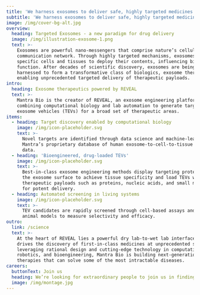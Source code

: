 ```yaml
---
title: 'We harness exosomes to deliver safe, highly targeted medicines.'
subtitle: 'We harness exosomes to deliver safe, highly targeted medicines.'
image: /img/cover-bg-alt.jpg
overview:
  heading: Targeted Exosomes - a new paradigm for drug delivery
  image: /img/illustration-exosome-1.png
  text: >-
    Exosomes are powerful nano-messengers that comprise nature’s cellular
    communication network. Through highly targeted mechanisms, exosomes bind to
    specific cells and tissues to deploy their contents, influencing biological
    function. After decades of scientific discovery, exosomes are being
    harnessed to form a transformative class of biologics, exosome therapeutics,
    enabling unprecedented targeted delivery of therapeutic payloads.
intro:
  heading: Exosome therapeutics powered by REVEAL
  text: >-
    Mantra Bio is the creator of REVEAL, an exosome engineering platform
    combining computational biology and lab automation to generate targeted
    exosome vehicles (TEVs) for a broad set of therapeutic areas.
items:
  - heading: Target discovery enabled by computational biology
    image: /img/icon-placeholder.svg
    text: >-
      Novel targets are identified through data science and machine-learning of
      Mantra’s proprietary database of human exosome-to-cell-to-tissue OMICs
      data.
  - heading: 'Bioengineered, drug-loaded TEVs'
    image: /img/icon-placeholder.svg
    text: >-
      Best-in-class exosome engineering methods display targeting proteins on
      the exosome surface to achieve tissue specificity and load TEVs with
      therapeutic payloads such as proteins, nucleic acids, and small molecules
      for potent delivery.
  - heading: Automated screening in living systems
    image: /img/icon-placeholder.svg
    text: >-
      TEV candidates are rapidly screened through cell-based assays and in vivo
      animal models to measure selectivity and efficacy.
outro:
  link: /science
  text: >-
    At the heart of REVEAL lies a powerful dry lab-to-wet lab interface that
    drives the discovery of first-in-class medicines at unprecedented speeds. By
    leveraging rational design and cutting-edge technology in computation,
    robotics, and bioengineering, Mantra Bio is building next-generation
    therapies that can solve some of the most intractable diseases. 
careers:
  buttonText: Join us
  heading: We’re looking for extraordinary people to join us in finding cures.
  image: /img/montage.jpg
---
```


